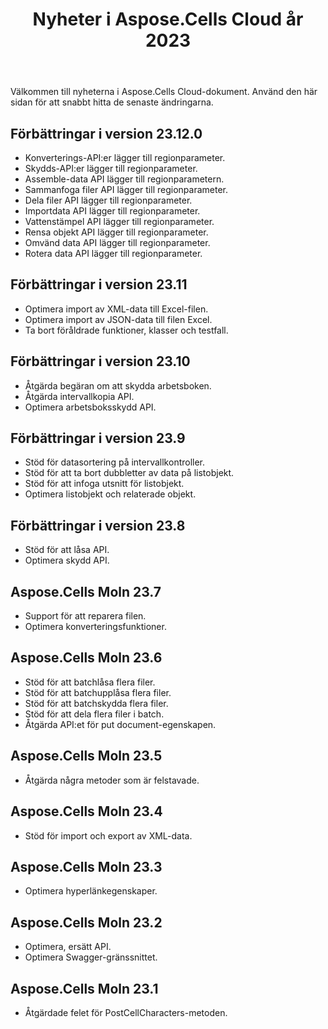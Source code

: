 ﻿---
title: Nyheter i Aspose.Cells Cloud år 2023
second_title: Latest Updates & Feature
linktitle: Vad är nytt i 202
type: docs
weight: 30
url: /sv/new-features/2023/
keywords: What's new in aspose cells cloud. Microsoft Office Excel, Open Office Spreadsheet, CSV, PDF
description: Den här sidan beskriver de mest intressanta nya Aspose.Cells Cloud-funktionerna som introducerats i de senaste utgåvorna.
kwords: Excel, Office Moln, REST API, Kalkylblad, PDF, CSV, Json, Markdown, Nyheter i Aspose.Cells Moln
---
Välkommen till nyheterna i Aspose.Cells Cloud-dokument. Använd den här sidan för att snabbt hitta de senaste ändringarna.

## Förbättringar i version 23.12.0

- Konverterings-API:er lägger till regionparameter.
- Skydds-API:er lägger till regionparameter.
- Assemble-data API lägger till regionparametern.
- Sammanfoga filer API lägger till regionparameter.
- Dela filer API lägger till regionparameter.
- Importdata API lägger till regionparameter.
- Vattenstämpel API lägger till regionparameter.
- Rensa objekt API lägger till regionparameter.
- Omvänd data API lägger till regionparameter.
- Rotera data API lägger till regionparameter.

## Förbättringar i version 23.11

- Optimera import av XML-data till Excel-filen.
- Optimera import av JSON-data till filen Excel.
- Ta bort föråldrade funktioner, klasser och testfall.

## Förbättringar i version 23.10

- Åtgärda begäran om att skydda arbetsboken.
- Åtgärda intervallkopia API.
- Optimera arbetsboksskydd API.

## Förbättringar i version 23.9

- Stöd för datasortering på intervallkontroller.
- Stöd för att ta bort dubbletter av data på listobjekt.
- Stöd för att infoga utsnitt för listobjekt.
- Optimera listobjekt och relaterade objekt.

## Förbättringar i version 23.8

- Stöd för att låsa API.
- Optimera skydd API.

## Aspose.Cells Moln 23.7

- Support för att reparera filen.
- Optimera konverteringsfunktioner.

## Aspose.Cells Moln 23.6

- Stöd för att batchlåsa flera filer.
- Stöd för att batchupplåsa flera filer.
- Stöd för att batchskydda flera filer.
- Stöd för att dela flera filer i batch.
- Åtgärda API:et för put document-egenskapen.

## Aspose.Cells Moln 23.5

- Åtgärda några metoder som är felstavade.

## Aspose.Cells Moln 23.4

- Stöd för import och export av XML-data.

## Aspose.Cells Moln 23.3

- Optimera hyperlänkegenskaper.

## Aspose.Cells Moln 23.2

- Optimera, ersätt API.
- Optimera Swagger-gränssnittet.

## Aspose.Cells Moln 23.1

- Åtgärdade felet för PostCellCharacters-metoden.

